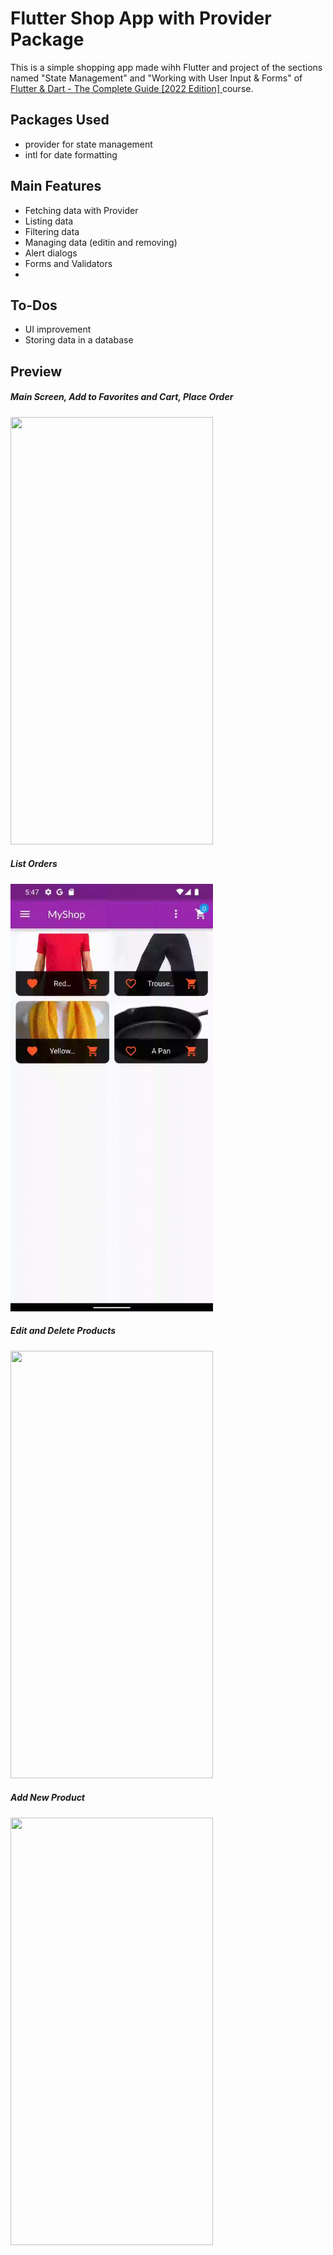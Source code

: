 # Flutter Shop App with Provider Package

This is a simple shopping app made wihh Flutter and project of the sections named  "State Management" and "Working with User Input & Forms" of [Flutter & Dart - The Complete Guide [2022 Edition]
](https://www.udemy.com/share/101rfI3@LjmdUgeGxD3ZEGfuoBjiFKplonutKMn_nWbRYiYznu7mKTpKir6xpa5aGNlQiyOI/) course.

## Packages Used
- provider for state management
- intl for date formatting

## Main Features
- Fetching data with Provider
- Listing data
- Filtering data
- Managing data (editin and removing)
- Alert dialogs
- Forms and Validators
- 

## To-Dos
- UI improvement
- Storing data in a database

## Preview

##### Main Screen, Add to Favorites and Cart, Place Order
<img src="/preview/fav_cart.gif"  width="324" height="684" />

##### List Orders
<img src="/preview/orders.gif"  width="324" height="684" />

##### Edit and Delete Products
<img src="/preview/edit_delete.gif"  width="324" height="684" />

##### Add New Product
<img src="/preview/add.gif"  width="324" height="684" />